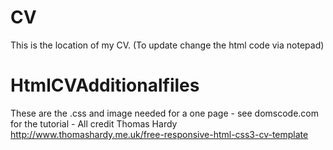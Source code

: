 # CV
This is the location of my CV. (To update change the html code via notepad)
# HtmlCVAdditionalfiles
These are the .css and image needed for a one page  - see domscode.com for the tutorial - All credit Thomas Hardy http://www.thomashardy.me.uk/free-responsive-html-css3-cv-template
